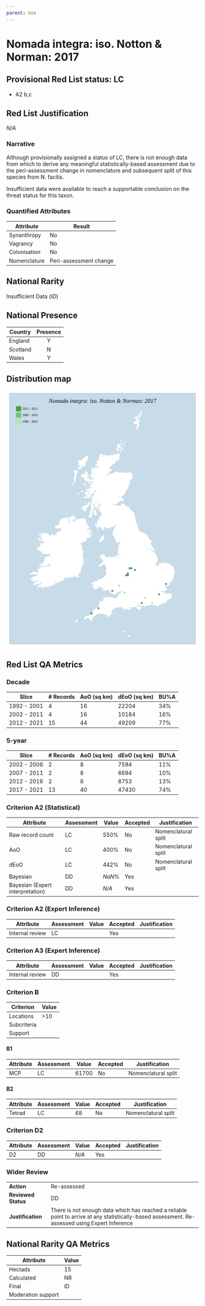```yaml
---
parent: bee
---
```


# Nomada integra: iso. Notton & Norman: 2017

## Provisional Red List status: LC
- A2 b,c

## Red List Justification
*N/A*
### Narrative
Although provisionally assigned a status of LC, there is not enough data from which to derive any meaningful statistically-based assessment due to the peri-assessment change in nomenclature and subsequent split of this species from N. facilis.

Insufficient data were available to reach a supportable conclusion on the threat status for this taxon.
### Quantified Attributes
|Attribute|Result|
|---|---|
|Synanthropy|No|
|Vagrancy|No|
|Colonisation|No|
|Nomenclature|Peri-assessment change|


## National Rarity
Insufficient Data (*ID*)

## National Presence
|Country|Presence
|---|:-:|
|England|Y|
|Scotland|N|
|Wales|Y|


## Distribution map
![](../map/311.svg)

## Red List QA Metrics
### Decade
| Slice | # Records | AoO (sq km) | dEoO (sq km) |BU%A |
|---|---|---|---|---|
|1992 - 2001|4|16|22204|34%|
|2002 - 2011|4|16|10184|16%|
|2012 - 2021|15|44|49209|77%|
### 5-year
| Slice | # Records | AoO (sq km) | dEoO (sq km) |BU%A |
|---|---|---|---|---|
|2002 - 2006|2|8|7594|11%|
|2007 - 2011|2|8|6694|10%|
|2012 - 2016|2|8|8753|13%|
|2017 - 2021|13|40|47430|74%|
### Criterion A2 (Statistical)
|Attribute|Assessment|Value|Accepted|Justification
|---|---|---|---|---|
|Raw record count|LC|550%|No|Nomenclatural split|
|AoO|LC|400%|No|Nomenclatural split|
|dEoO|LC|442%|No|Nomenclatural split|
|Bayesian|DD|*NaN*%|Yes||
|Bayesian (Expert interpretation)|DD|*N/A*|Yes||
### Criterion A2 (Expert Inference)
|Attribute|Assessment|Value|Accepted|Justification
|---|---|---|---|---|
|Internal review|LC||Yes||
### Criterion A3 (Expert Inference)
|Attribute|Assessment|Value|Accepted|Justification
|---|---|---|---|---|
|Internal review|DD||Yes||
### Criterion B
|Criterion| Value|
|---|---|
|Locations|>10|
|Subcriteria||
|Support||
#### B1
|Attribute|Assessment|Value|Accepted|Justification
|---|---|---|---|---|
|MCP|LC|61700|No|Nomenclatural split|
#### B2
|Attribute|Assessment|Value|Accepted|Justification
|---|---|---|---|---|
|Tetrad|LC|68|No|Nomenclatural split|
### Criterion D2
|Attribute|Assessment|Value|Accepted|Justification
|---|---|---|---|---|
|D2|DD|*N/A*|Yes||
### Wider Review
|  |  |
|---|---|
|**Action**|Re-assessed|
|**Reviewed Status**|DD|
|**Justification**|There is not enough data which has reached a reliable point to arrive at any statistically-based assessment. Re-assessed using Expert Inference|


## National Rarity QA Metrics
|Attribute|Value|
|---|---|
|Hectads|15|
|Calculated|NR|
|Final|ID|
|Moderation support||


